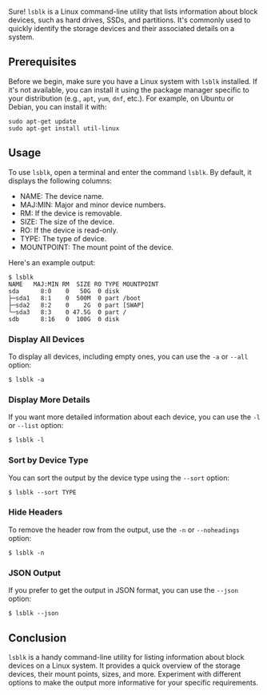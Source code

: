 Sure! `lsblk` is a Linux command-line utility that lists information about block devices, such as hard drives, SSDs, and partitions. It's commonly used to quickly identify the storage devices and their associated details on a system.

## Prerequisites
Before we begin, make sure you have a Linux system with `lsblk` installed. If it's not available, you can install it using the package manager specific to your distribution (e.g., `apt`, `yum`, `dnf`, etc.). For example, on Ubuntu or Debian, you can install it with:

```shell
sudo apt-get update
sudo apt-get install util-linux
```

## Usage
To use `lsblk`, open a terminal and enter the command `lsblk`. By default, it displays the following columns:

- NAME: The device name.
- MAJ:MIN: Major and minor device numbers.
- RM: If the device is removable.
- SIZE: The size of the device.
- RO: If the device is read-only.
- TYPE: The type of device.
- MOUNTPOINT: The mount point of the device.

Here's an example output:

```shell
$ lsblk
NAME   MAJ:MIN RM  SIZE RO TYPE MOUNTPOINT
sda      8:0    0   50G  0 disk
├─sda1   8:1    0  500M  0 part /boot
├─sda2   8:2    0    2G  0 part [SWAP]
└─sda3   8:3    0 47.5G  0 part /
sdb      8:16   0  100G  0 disk
```

### Display All Devices
To display all devices, including empty ones, you can use the `-a` or `--all` option:

```shell
$ lsblk -a
```

### Display More Details
If you want more detailed information about each device, you can use the `-l` or `--list` option:

```shell
$ lsblk -l
```

### Sort by Device Type
You can sort the output by the device type using the `--sort` option:

```shell
$ lsblk --sort TYPE
```

### Hide Headers
To remove the header row from the output, use the `-n` or `--noheadings` option:

```shell
$ lsblk -n
```

### JSON Output
If you prefer to get the output in JSON format, you can use the `--json` option:

```shell
$ lsblk --json
```

## Conclusion
`lsblk` is a handy command-line utility for listing information about block devices on a Linux system. It provides a quick overview of the storage devices, their mount points, sizes, and more. Experiment with different options to make the output more informative for your specific requirements.